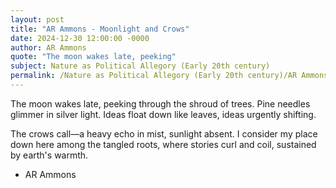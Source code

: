 ```yaml
---
layout: post
title: "AR Ammons - Moonlight and Crows"
date: 2024-12-30 12:00:00 -0000
author: AR Ammons
quote: "The moon wakes late, peeking"
subject: Nature as Political Allegory (Early 20th century)
permalink: /Nature as Political Allegory (Early 20th century)/AR Ammons/AR Ammons - Moonlight and Crows
---
```


The moon wakes late, peeking
through the shroud of trees.
Pine needles glimmer in
silver light. Ideas float
down like leaves, ideas urgently shifting.

The crows call—a heavy echo
in mist, sunlight absent.
I consider my place
down here among the tangled roots,
where stories curl and coil,
sustained by earth's warmth.


- AR Ammons
